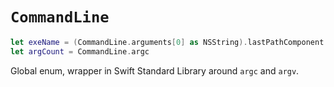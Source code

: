 # `CommandLine`

```swift
let exeName = (CommandLine.arguments[0] as NSString).lastPathComponent
let argCount = CommandLine.argc
```

Global enum, wrapper in Swift Standard Library around `argc` and `argv`.
